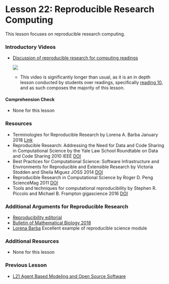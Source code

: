 # **Lesson 22: Reproducible Research Computing**
This lesson focuses on reproducible research computing.

### **Introductory Videos**
 * [Discussion of reproducible research for computing readings](https://www.youtube.com/watch?v=j25h5oeCzCk&feature=emb_title&ab_channel=AshleeN.FordVersypt)
    
    [![](http://img.youtube.com/vi/j25h5oeCzCk/0.jpg)](http://www.youtube.com/watch?v=j25h5oeCzCk "")
    * This video is significantly longer than usual, as it is an in depth lesson conducted by students over readings, specifically [reading 10](RecommendedReading.md), and as such composes the majority of this lesson.
#### **Comprehension Check**
   * None for this lesson
### **Resources**
  * Terminologies for Reproducible Research 
      by Lorena A. Barba January 2018 [Link](https://arxiv.org/abs/1802.03311)
  * Reproducible Research: Addressing the Need for Data and Code Sharing in Computational Science by the Yale Law School Roundtable on Data and Code Sharing  2010 IEEE [DOI](https://doi.org/10.1109/MCSE.2010.113)
  * Best Practices for Computational Science: Software Infrastructure and Environments for Reproducible and Extensible Research by Victoria Stodden and Sheila Miguez JOSS 2014 [DOI](http://doi.org/10.5334/jors.ay) 
  * Reproducible Research in Computational Science by Roger D. Peng ScienceMag 2011 [DOI](https://doi.org/10.1126/science.1213847)
  * Tools and techniques for computational reproducibility by Stephen R. Piccolo and Michael B. Frampton gigascience 2016 [DOI](https://doi.org/10.1186/s13742-016-0135-4)
  
### **Additional Arguments for Reproducible Research**
  * [Reproducibility editorial](https://link.springer.com/article/10.1007/s11538-018-0501-8)
  * [Bulletin of Mathematical Biology 2018](https://link.springer.com/journal/11538/80/12/page/1)
  * [Lorena Barba](https://github.com/barbagroup/essential_skills_RRC) Excellent example of reproducible science module
### **Additional Resources**
* None for this lesson

### **Previous Lesson**
 * [L21 Agent Based Modeling and Open Source Software](/L21%20Agent%20Based%20Modeling%20and%20Open%20Source%20Software.md)
